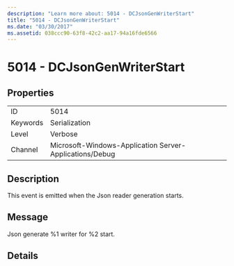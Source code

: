 ```yaml
---
description: "Learn more about: 5014 - DCJsonGenWriterStart"
title: "5014 - DCJsonGenWriterStart"
ms.date: "03/30/2017"
ms.assetid: 038ccc90-63f8-42c2-aa17-94a16fde6566
---
```

# 5014 - DCJsonGenWriterStart

## Properties  
  
|||  
|-|-|  
|ID|5014|  
|Keywords|Serialization|  
|Level|Verbose|  
|Channel|Microsoft-Windows-Application Server-Applications/Debug|  
  
## Description  

 This event is emitted when the Json reader generation starts.  
  
## Message  

 Json generate %1 writer for %2 start.  
  
## Details
